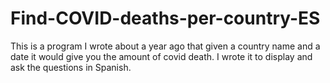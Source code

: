 # Find-COVID-deaths-per-country-ES
This is a program I wrote about a year ago that given a country name and a date it would give you the amount of covid death. I wrote it to display and ask the questions in Spanish.
